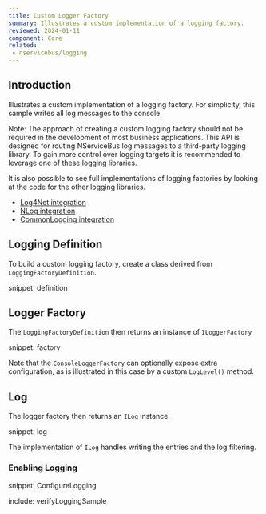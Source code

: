 ```yaml
---
title: Custom Logger Factory
summary: Illustrates a custom implementation of a logging factory.
reviewed: 2024-01-11
component: Core
related:
 - nservicebus/logging
---
```


## Introduction

Illustrates a custom implementation of a logging factory. For simplicity, this sample writes all log messages to the console.

Note: The approach of creating a custom logging factory should not be required in the development of most business applications. This API is designed for routing NServiceBus log messages to a third-party logging library. To gain more control over logging targets it is recommended to leverage one of these logging libraries.

It is also possible to see full implementations of logging factories by looking at the code for the other logging libraries.

* [Log4Net integration](/nservicebus/logging/log4net.md)
* [NLog integration](/nservicebus/logging/nlog.md)
* [CommonLogging integration](/nservicebus/logging/common-logging.md)

## Logging Definition

To build a custom logging factory, create a class derived from `LoggingFactoryDefinition`.

snippet: definition

## Logger Factory

The `LoggingFactoryDefinition` then returns an instance of `ILoggerFactory`

snippet: factory

Note that the `ConsoleLoggerFactory` can optionally expose extra configuration, as is illustrated in this case by a custom `LogLevel()` method.

## Log

The logger factory then returns an `ILog` instance.

snippet: log

The implementation of `ILog` handles writing the entries and the log filtering.

### Enabling Logging

snippet: ConfigureLogging

include: verifyLoggingSample

